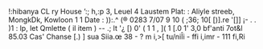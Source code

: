!:hibanya CL ry House ’:; h,:p 3, Leuel 4 Laustem Plat: : Aliyle streeb, MongkDk, Kowloon 1 1 Date : )):.^ (® 0283 7/07 9 10 ( ;36; 10[ [)].re '[]] ¡- . . )1 : lp, let Qmlette ( il item ) -- .; lt '¿ [) 0' ( 1 1 , ]( 1 [.0 1' 3,0 bf'anti 7ot&l 85.03 Cas' Chanse [.) ] sua Siia.œ 38 - ? m i,>[ tu/niÎi - ffi i,imr - 111 fi,Ri